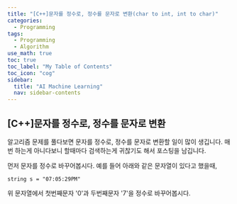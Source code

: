 ```yaml
---
title: "[C++]문자를 정수로, 정수를 문자로 변환(char to int, int to char)" 
categories:
  - Programming
tags:
  - Programming
  - Algorithm
use_math: true
toc: true
toc_label: "My Table of Contents"
toc_icon: "cog"
sidebar:
  title: "AI Machine Learning"
  nav: sidebar-contents
---
```


## [C++]문자를 정수로, 정수를 문자로 변환

알고리즘 문제를 풀다보면 문자를 정수로, 정수를 문자로 변환할 일이 많이 생깁니다. 
매번 하는게 아니다보니 할때마다 검색하는게 귀찮기도 해서 포스팅을 남깁니다. 

먼저 문자를 정수로 바꾸어봅시다. 
예를 들어 아래와 같은 문자열이 있다고 했을때,

```
string s = "07:05:29PM"
```

위 문자열에서 첫번째문자 '0'과 두번째문자 '7'을 정수로 바꾸어봅시다. 


